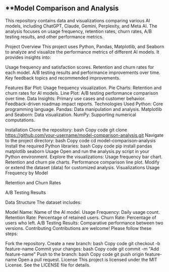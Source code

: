 ## **Model Comparison and Analysis
This repository contains data and visualizations comparing various AI models, including ChatGPT, Claude, Gemini, Perplexity, and Meta AI. The analysis focuses on usage frequency, retention rates, churn rates, A/B testing results, and other performance metrics.

Project Overview
This project uses Python, Pandas, Matplotlib, and Seaborn to analyze and visualize the performance metrics of different AI models. It provides insights into:

Usage frequency and satisfaction scores.
Retention and churn rates for each model.
A/B testing results and performance improvements over time.
Key feedback topics and recommended improvements.

Features
Bar Plot: Usage frequency visualization.
Pie Charts: Retention and churn rates for AI models.
Line Plot: A/B testing performance comparison over time.
Data Insights:
Primary use cases and customer behavior.
Feedback-driven roadmap impact reports.
Technologies Used
Python: Core programming language.
Pandas: Data manipulation and analysis.
Matplotlib and Seaborn: Data visualization.
NumPy: Supporting numerical computations.

Installation
Clone the repository:
bash
Copy code
git clone https://github.com/your-username/model-comparison-analysis.git
Navigate to the project directory:
bash
Copy code
cd model-comparison-analysis
Install the required Python libraries:
bash
Copy code
pip install pandas matplotlib seaborn
Usage
Open and run the analysis.py script in your Python environment.
Explore the visualizations:
Usage frequency bar chart.
Retention and churn pie charts.
Performance comparison line plot.
Modify or extend the dataset (data) for customized analysis.
Visualizations
Usage Frequency by Model

Retention and Churn Rates

A/B Testing Results

Data Structure
The dataset includes:

Model Name: Name of the AI model.
Usage Frequency: Daily usage count.
Retention Rate: Percentage of retained users.
Churn Rate: Percentage of users who left.
A/B Testing Results: Comparative performance between two versions.
Contributing
Contributions are welcome! Please follow these steps:

Fork the repository.
Create a new branch:
bash
Copy code
git checkout -b feature-name
Commit your changes:
bash
Copy code
git commit -m "Add feature-name"
Push to the branch:
bash
Copy code
git push origin feature-name
Open a pull request.
License
This project is licensed under the MIT License. See the LICENSE file for details.
